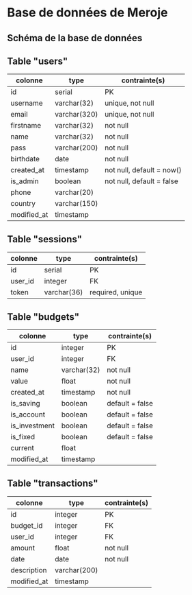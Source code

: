 # Base de données de Meroje

## Schéma de la base de données

## Table "users"

| colonne     | type         | contrainte(s)             |
| ----------- | ------------ | ------------------------- |
| id          | serial       | PK                        |
| username    | varchar(32)  | unique, not null          |
| email       | varchar(320) | unique, not null          |
| firstname   | varchar(32)  | not null                  |
| name        | varchar(32)  | not null                  |
| pass        | varchar(200) | not null                  |
| birthdate   | date         | not null                  |
| created_at  | timestamp    | not null, default = now() |
| is_admin    | boolean      | not null, default = false |
| phone       | varchar(20)  |                           |
| country     | varchar(150) |                           |
| modified_at | timestamp    |                           |

## Table "sessions"

| colonne | type        | contrainte(s)    |
| ------- | ----------- | ---------------- |
| id      | serial      | PK               |
| user_id | integer     | FK               |
| token   | varchar(36) | required, unique |

## Table "budgets"

| colonne       | type        | contrainte(s)   |
| ------------- | ----------- | --------------- |
| id            | integer     | PK              |
| user_id       | integer     | FK              |
| name          | varchar(32) | not null        |
| value         | float       | not null        |
| created_at    | timestamp   | not null        |
| is_saving     | boolean     | default = false |
| is_account    | boolean     | default = false |
| is_investment | boolean     | default = false |
| is_fixed      | boolean     | default = false |
| current       | float       |                 |
| modified_at   | timestamp   |                 |

## Table "transactions"

| colonne     | type         | contrainte(s) |
| ----------- | ------------ | ------------- |
| id          | integer      | PK            |
| budget_id   | integer      | FK            |
| user_id     | integer      | FK            |
| amount      | float        | not null      |
| date        | date         | not null      |
| description | varchar(200) |               |
| modified_at | timestamp    |               |
